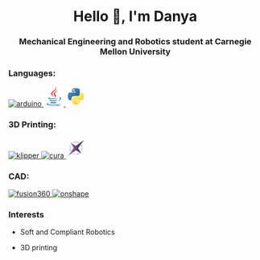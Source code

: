 <h1 align="center">Hello 👋, I'm Danya</h1>
<h3 align="center">Mechanical Engineering and Robotics student at Carnegie Mellon University</h3>

<h3 align="left">Languages:</h3>
<p align="left"> <a href="https://www.arduino.cc/" target="_blank" rel="noreferrer"> <img src="https://cdn.worldvectorlogo.com/logos/arduino-1.svg" alt="arduino" width="40" height="40"/> </a> 
<a href="https://www.java.com" target="_blank" rel="noreferrer"> <img src="https://raw.githubusercontent.com/devicons/devicon/master/icons/java/java-original.svg" alt="java" width="40" height="40"/> </a> 
<a href="https://www.python.org" target="_blank" rel="noreferrer"> <img src="https://raw.githubusercontent.com/devicons/devicon/master/icons/python/python-original.svg" alt="python" width="40" height="40"/> </a>
<h3 align="left">3D Printing:</h3>
<a href="https://www.klipper3d.org" target="_blank" rel="noreferrer"> <img src="https://upload.wikimedia.org/wikipedia/commons/thumb/d/d4/Klipper-logo_svg.svg/768px-Klipper-logo_svg.svg.png" alt="klipper" width="40" height="40"/> </a>
<a href="https://ultimaker.com/software/ultimaker-cura" target="_blank" rel="noreferrer"> <img src="https://inventionstudio.gatech.edu/wp-content/uploads/2018/08/icon.png" alt="cura" width="40" height="40"/> </a>
<a href="https://github.com/SoftFever/OrcaSlicer" target="_blank" rel="noreferrer"> <img src="https://raw.githubusercontent.com/SoftFever/OrcaSlicer/main/resources/images/OrcaSlicer.png" alt="orcaslicer" width="40" height="40"/> </a>
<h3 align="left">CAD:</h3>
<a href="https://www.autodesk.com/products/fusion-360/overview?term=1-YEAR&tab=subscription" target="_blank" rel="noreferrer"> <img src="https://seeklogo.com/images/A/autodesk-fusion-360-logo-7F72A76397-seeklogo.com.png" alt="fusion360" width="40" height="40"/> </a>
<a href="https://www.onshape.com/en/" target="_blank" rel="noreferrer"> <img src="https://play-lh.googleusercontent.com/yAS9WJJnjlCx77RxIvJSssrixhCdUxnBlM3CuPnQpl8QI3Ez19KreBL4xREc1gtmK_Y" alt="onshape" width="40" height="40"/> </a>
</p>

<h3 align="left">Interests</h3>

- Soft and Compliant Robotics

- 3D printing
